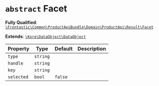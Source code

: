 # `abstract`  Facet

**Fully Qualified**: [`\Frontastic\Common\ProductApiBundle\Domain\ProductApi\Result\Facet`](../../../../../../src/php/ProductApiBundle/Domain/ProductApi/Result/Facet.php)

**Extends**: [`\Kore\DataObject\DataObject`](https://github.com/kore/DataObject)

Property|Type|Default|Description
--------|----|-------|-----------
`type`|`string`||
`handle`|`string`||
`key`|`string`||
`selected`|`bool`|`false`|

